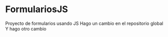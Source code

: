# FormulariosJS
Proyecto de formularios usando JS
Hago un cambio en el repositorio global
Y hago otro cambio